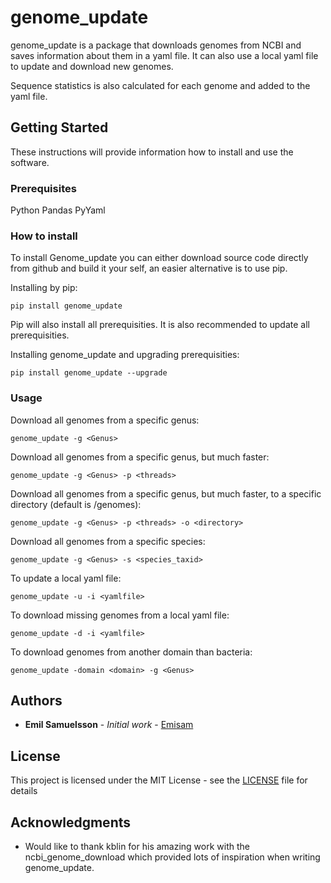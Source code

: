 # genome_update

genome_update is a package that downloads genomes from NCBI and saves information about them in a yaml file.
It can also use a local yaml file to update and download new genomes.

Sequence statistics is also calculated for each genome and added to the yaml file.

## Getting Started

These instructions will provide information how to install and use the software.

### Prerequisites

Python
Pandas
PyYaml


### How to install

To install Genome_update you can either download source code directly from github and build it your self, an easier alternative is to use pip.

Installing by pip:

```
pip install genome_update
```
Pip will also install all prerequisities. It is also recommended to update all prerequisities.

Installing genome_update and upgrading prerequisities: 

```
pip install genome_update --upgrade
```

### Usage

Download all genomes from a specific genus:
```
genome_update -g <Genus>
```

Download all genomes from a specific genus, but much faster:
```
genome_update -g <Genus> -p <threads>
```

Download all genomes from a specific genus, but much faster, to a specific directory (default is /genomes):
```
genome_update -g <Genus> -p <threads> -o <directory>
```

Download all genomes from a specific species:
```
genome_update -g <Genus> -s <species_taxid>
```

To update a local yaml file:
```
genome_update -u -i <yamlfile>
```

To download missing genomes from a local yaml file:
```
genome_update -d -i <yamlfile>
```

To download genomes from another domain than bacteria:
```
genome_update -domain <domain> -g <Genus> 
```



## Authors

* **Emil Samuelsson** - *Initial work* - [Emisam](https://github.com/Emisam)


## License

This project is licensed under the MIT License - see the [LICENSE](LICENSE) file for details

## Acknowledgments

* Would like to thank kblin for his amazing work with the ncbi_genome_download which provided lots of inspiration when writing genome_update.
